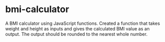 # bmi-calculator
A BMI calculator using JavaScript functions. Created a function that takes weight and height as inputs and gives the calculated BMI value as an output. The output should be rounded to the nearest whole number.
